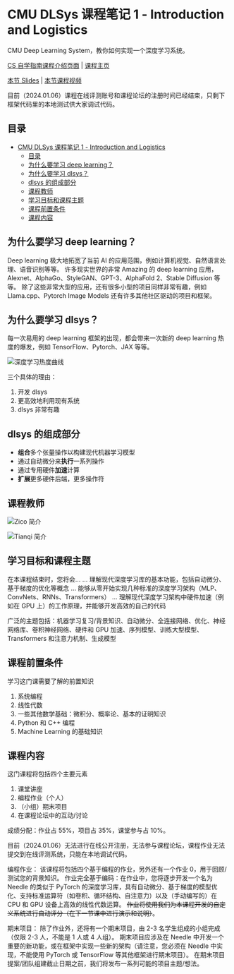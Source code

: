 # CMU DLSys 课程笔记 1 - Introduction and Logistics

CMU Deep Learning System，教你如何实现一个深度学习系统。

[CS 自学指南课程介绍页面](https://csdiy.wiki/%E6%9C%BA%E5%99%A8%E5%AD%A6%E4%B9%A0%E7%B3%BB%E7%BB%9F/CMU10-414/) | [课程主页](https://dlsyscourse.org/lectures/)

[本节 Slides](https://dlsyscourse.org/slides/intro.pdf) | [本节课程视频](https://www.bilibili.com/video/BV1Rg4y137jH?p=2&vd_source=07d6eec55261917555a5d7fb4429cab9)

目前（2024.01.06）课程在线评测账号和课程论坛的注册时间已经结束，只剩下框架代码里的本地测试供大家调试代码。

## 目录

- [CMU DLSys 课程笔记 1 - Introduction and Logistics](#cmu-dlsys-课程笔记-1---introduction-and-logistics)
  - [目录](#目录)
  - [为什么要学习 deep learning？](#为什么要学习-deep-learning)
  - [为什么要学习 dlsys？](#为什么要学习-dlsys)
  - [dlsys 的组成部分](#dlsys-的组成部分)
  - [课程教师](#课程教师)
  - [学习目标和课程主题](#学习目标和课程主题)
  - [课程前置条件](#课程前置条件)
  - [课程内容](#课程内容)

## 为什么要学习 deep learning？

Deep learning 极大地拓宽了当前 AI 的应用范围，例如计算机视觉、自然语言处理、语音识别等等。
许多现实世界的非常 Amazing 的 deep learning 应用，Alexnet、AlphaGo、StyleGAN、GPT-3、AlphaFold 2、Stable Diffusion 等等。
除了这些非常大型的应用，还有很多小型的项目同样非常有趣，例如 Llama.cpp、Pytorch Image Models 还有许多其他社区驱动的项目和框架。

## 为什么要学习 dlsys？

每一次易用的 deep learning 框架的出现，都会带来一次新的 deep learning 热度的爆发，例如 TensorFlow、Pytorch、JAX 等等。

![深度学习热度曲线](figs/cmu-dlsys-1-image.png)

三个具体的理由：

1. 开发 dlsys
2. 更高效地利用现有系统
3. dlsys 非常有趣

## dlsys 的组成部分

- **组合**多个张量操作以构建现代机器学习模型
- 通过自动微分来**执行**一系列操作
- 通过专用硬件**加速**计算
- **扩展**更多硬件后端，更多操作符

## 课程教师

![Zico 简介](figs/cmu-dlsys-1-image-1.png)

![Tianqi 简介](figs/cmu-dlsys-1-image-2.png)

## 学习目标和课程主题

在本课程结束时，您将会…
… 理解现代深度学习库的基本功能，包括自动微分、基于梯度的优化等概念
… 能够从零开始实现几种标准的深度学习架构（MLP、ConvNets、RNNs、Transformers）
… 理解现代深度学习架构中硬件加速（例如在 GPU 上）的工作原理，并能够开发高效的自己的代码

广泛的主题包括：机器学习复习/背景知识、自动微分、全连接网络、优化、神经网络库、卷积神经网络、硬件和 GPU 加速、序列模型、训练大型模型、Transformers 和注意力机制、生成模型

## 课程前置条件

学习这门课需要了解的前置知识

1. 系统编程
2. 线性代数
3. 一些其他数学基础：微积分、概率论、基本的证明知识
4. Python 和 C++ 编程
5. Machine Learning 的基础知识

## 课程内容

这门课程将包括四个主要元素

1. 课堂讲座
2. 编程作业（个人）
3. （小组）期末项目
4. 在课程论坛中的互动/讨论

成绩分配：作业占 55%，项目占 35%，课堂参与占 10%。

目前（2024.01.06）无法进行在线公开注册，无法参与课程论坛，课程作业无法提交到在线评测系统，只能在本地调试代码。

编程作业：
该课程将包括四个基于编程的作业，另外还有一个作业 0，用于回顾/测试您的背景知识。
作业完全基于编码：在作业中，您将逐步开发一个名为 Needle 的类似于 PyTorch 的深度学习库，具有自动微分、基于梯度的模型优化、支持标准运算符（如卷积、循环结构、自注意力）以及（手动编写的）在 CPU 和 GPU 设备上高效的线性代数运算。
~~作业将使用我们为本课程开发的自定义系统进行自动评分（在下一节课中进行演示和说明）~~。

期末项目：
除了作业外，还将有一个期末项目，由 2-3 名学生组成的小组完成（仅限 2-3 人，不能是 1 人或 4 人组）。
期末项目应涉及在 Needle 中开发一个重要的新功能，或在框架中实现一些新的架构（请注意，您必须在 Needle 中实现，不能使用 PyTorch 或 TensorFlow 等其他框架进行期末项目）。
在期末项目提案/团队组建截止日期之前，我们将发布一系列可能的项目主题/想法。
